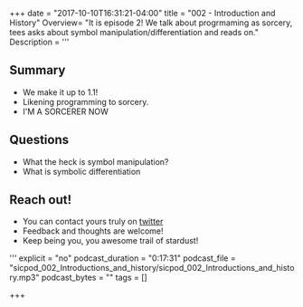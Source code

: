 +++
date = "2017-10-10T16:31:21-04:00"
title = "002 - Introduction and History"
Overview= "It is episode 2! We talk about progrmaming as sorcery, tees asks about symbol manipulation/differentiation and reads on."
Description = '''
## Summary
- We make it up to 1.1!
- Likening programming to sorcery.
- I&apos;M A SORCERER NOW
## Questions
- What the heck is symbol manipulation?
- What is symbolic differentiation
## Reach out!
- You can contact yours truly on [twitter](https://twitter.com/teesloane)
- Feedback and thoughts are welcome!
- Keep being you, you awesome trail of stardust!

'''
explicit = "no"
podcast_duration = "0:17:31"
podcast_file = "sicpod_002_Introductions_and_history/sicpod_002_Introductions_and_history.mp3"
podcast_bytes = ""
tags = []

+++



